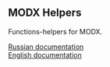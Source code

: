## MODX Helpers
Functions-helpers for MODX.

[Russian documentation](./docs/ru.md)  
[English documentation](./docs/en.md)
